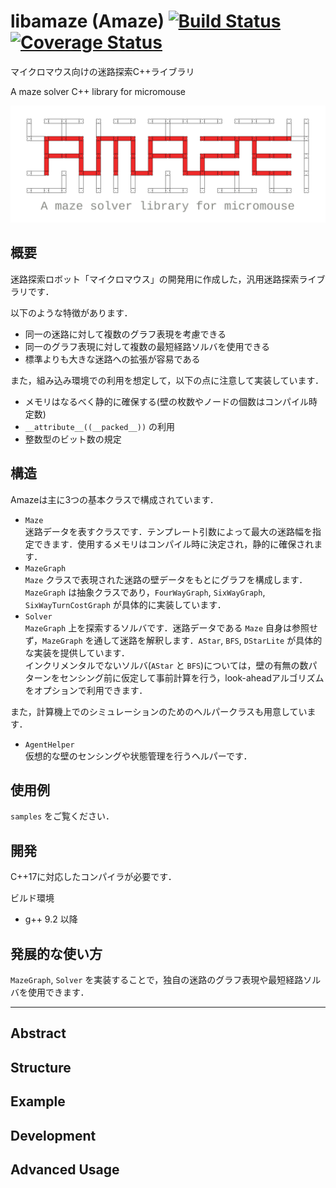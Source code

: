 libamaze (Amaze) [![Build Status](https://travis-ci.org/tokoro10g/libamaze.svg?branch=master)](https://travis-ci.org/tokoro10g/libamaze) [![Coverage Status](https://coveralls.io/repos/github/tokoro10g/libamaze/badge.svg?branch=master)](https://coveralls.io/github/tokoro10g/libamaze?branch=master)
============

マイクロマウス向けの迷路探索C++ライブラリ

A maze solver C++ library for micromouse

![logo](doc/media/amaze_logo.svg)

## 概要

迷路探索ロボット「マイクロマウス」の開発用に作成した，汎用迷路探索ライブラリです．

以下のような特徴があります．
- 同一の迷路に対して複数のグラフ表現を考慮できる
- 同一のグラフ表現に対して複数の最短経路ソルバを使用できる
- 標準よりも大きな迷路への拡張が容易である

また，組み込み環境での利用を想定して，以下の点に注意して実装しています．
- メモリはなるべく静的に確保する(壁の枚数やノードの個数はコンパイル時定数)
- `__attribute__((__packed__))` の利用
- 整数型のビット数の規定

## 構造

Amazeは主に3つの基本クラスで構成されています．

- `Maze`  
迷路データを表すクラスです．テンプレート引数によって最大の迷路幅を指定できます．使用するメモリはコンパイル時に決定され，静的に確保されます．
- `MazeGraph`  
`Maze` クラスで表現された迷路の壁データをもとにグラフを構成します． `MazeGraph` は抽象クラスであり，`FourWayGraph`, `SixWayGraph`, `SixWayTurnCostGraph` が具体的に実装しています．
- `Solver`  
`MazeGraph` 上を探索するソルバです．迷路データである `Maze` 自身は参照せず，`MazeGraph` を通して迷路を解釈します．`AStar`, `BFS`, `DStarLite` が具体的な実装を提供しています．  
インクリメンタルでないソルバ(`AStar` と `BFS`)については，壁の有無の数パターンをセンシング前に仮定して事前計算を行う，look-aheadアルゴリズムをオプションで利用できます．

また，計算機上でのシミュレーションのためのヘルパークラスも用意しています．
- `AgentHelper`  
仮想的な壁のセンシングや状態管理を行うヘルパーです．

## 使用例

`samples` をご覧ください．

## 開発

C++17に対応したコンパイラが必要です．

ビルド環境
- g++ 9.2 以降

## 発展的な使い方

`MazeGraph`, `Solver` を実装することで，独自の迷路のグラフ表現や最短経路ソルバを使用できます．

---

## Abstract

## Structure

## Example

## Development

## Advanced Usage
